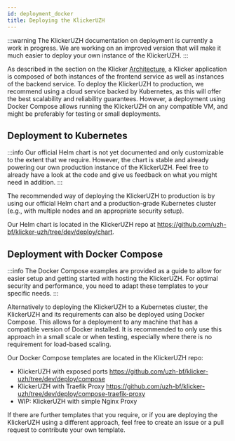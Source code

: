```yaml
---
id: deployment_docker
title: Deploying the KlickerUZH
---
```


:::warning
The KlickerUZH documentation on deployment is currently a work in progress. We are working on an improved version that will make it much easier to deploy your own instance of the KlickerUZH.
:::

As described in the section on the Klicker [Architecture](deployment/architecture.md), a Klicker application is composed of both instances of the frontend service as well as instances of the backend service. To deploy the KlickerUZH to production, we recommend using a cloud service backed by Kubernetes, as this will offer the best scalability and reliability guarantees. However, a deployment using Docker Compose allows running the KlickerUZH on any compatible VM, and might be preferably for testing or small deployments.

## Deployment to Kubernetes

:::info
Our official Helm chart is not yet documented and only customizable to the extent that we require. However, the chart is stable and already powering our own production instance of the KlickerUZH. Feel free to already have a look at the code and give us feedback on what you might need in addition.
:::

The recommended way of deploying the KlickerUZH to production is by using our official Helm chart and a production-grade Kubernetes cluster (e.g., with multiple nodes and an appropriate security setup).

Our Helm chart is located in the KlickerUZH repo at <https://github.com/uzh-bf/klicker-uzh/tree/dev/deploy/chart>.

## Deployment with Docker Compose

:::info
The Docker Compose examples are provided as a guide to allow for easier setup and getting started with hosting the KlickerUZH. For optimal security and performance, you need to adapt these templates to your specific needs.
:::

Alternatively to deploying the KlickerUZH to a Kubernetes cluster, the KlickerUZH and its requirements can also be deployed using Docker Compose. This allows for a deployment to any machine that has a compatible version of Docker installed. It is recommended to only use this approach in a small scale or when testing, especially where there is no requirement for load-based scaling.

Our Docker Compose templates are located in the KlickerUZH repo:

- KlickerUZH with exposed ports <https://github.com/uzh-bf/klicker-uzh/tree/dev/deploy/compose>
- KlickerUZH with Traefik Proxy <https://github.com/uzh-bf/klicker-uzh/tree/dev/deploy/compose-traefik-proxy>
- WIP: KlickerUZH with simple Nginx Proxy

If there are further templates that you require, or if you are deploying the KlickerUZH using a different approach, feel free to create an issue or a pull request to contribute your own template.
